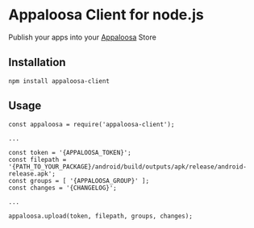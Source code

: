 # Appaloosa Client for node.js

Publish your apps into your [Appaloosa](http://appaloosa-store.com) Store 

## Installation

    npm install appaloosa-client
    
## Usage

```    
const appaloosa = require('appaloosa-client');
    
...
    
const token = '{APPALOOSA_TOKEN}';
const filepath = '{PATH_TO_YOUR_PACKAGE}/android/build/outputs/apk/release/android-release.apk';
const groups = [ '{APPALOOSA_GROUP}' ];
const changes = '{CHANGELOG}';
    
...
    
appaloosa.upload(token, filepath, groups, changes);
```
